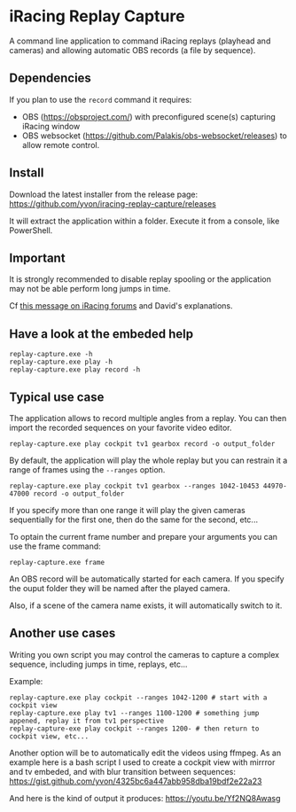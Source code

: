 # iRacing Replay Capture

A command line application to command iRacing replays (playhead and cameras) and allowing automatic OBS records (a file by sequence).

## Dependencies

If you plan to use the `record` command it requires:
- OBS (https://obsproject.com/) with preconfigured scene(s) capturing iRacing window
- OBS websocket (https://github.com/Palakis/obs-websocket/releases) to allow remote control.

## Install

Download the latest installer from the release page: https://github.com/yvon/iracing-replay-capture/releases

It will extract the application within a folder. Execute it from a console, like PowerShell.

## Important

It is strongly recommended to disable replay spooling or the application may not be able perform long jumps in time.

Cf [this message on iRacing forums](https://forums.iracing.com/discussion/comment/35811/#Comment_35811) and David's explanations.

## Have a look at the embeded help

```
replay-capture.exe -h
replay-capture.exe play -h
replay-capture.exe play record -h
```

## Typical use case

The application allows to record multiple angles from a replay. You can then import the recorded sequences on your favorite video editor.

```
replay-capture.exe play cockpit tv1 gearbox record -o output_folder
```

By default, the application will play the whole replay but you can restrain it a range of frames using the `--ranges` option.

```
replay-capture.exe play cockpit tv1 gearbox --ranges 1042-10453 44970-47000 record -o output_folder
```

If you specify more than one range it will play the given cameras sequentially for the first one, then do the same for the second, etc...

To optain the current frame number and prepare your arguments you can use the frame command:

```
replay-capture.exe frame
```

An OBS record will be automatically started for each camera. If you specify the ouput folder they will be named after the played camera.

Also, if a scene of the camera name exists, it will automatically switch to it.

## Another use cases

Writing you own script you may control the cameras to capture a complex sequence, including jumps in time, replays, etc...

Example:

```
replay-capture.exe play cockpit --ranges 1042-1200 # start with a cockpit view
replay-capture.exe play tv1 --ranges 1100-1200 # something jump appened, replay it from tv1 perspective
replay-capture-exe play cockpit --ranges 1200- # then return to cockpit view, etc...
```

Another option will be to automatically edit the videos using ffmpeg. As an example here is a bash script I used to create a cockpit view with mirrror and tv embeded, and with blur transition between sequences: https://gist.github.com/yvon/4325bc6a447abb958dba19bdf2e22a23

And here is the kind of output it produces: https://youtu.be/Yf2NQ8Awasg
